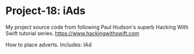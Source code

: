 # Project-18: iAds
My project source code from following Paul Hudson's superb Hacking With Swift tutorial series. https://www.hackingwithswift.com

How to place adverts.
Includes: IAd
